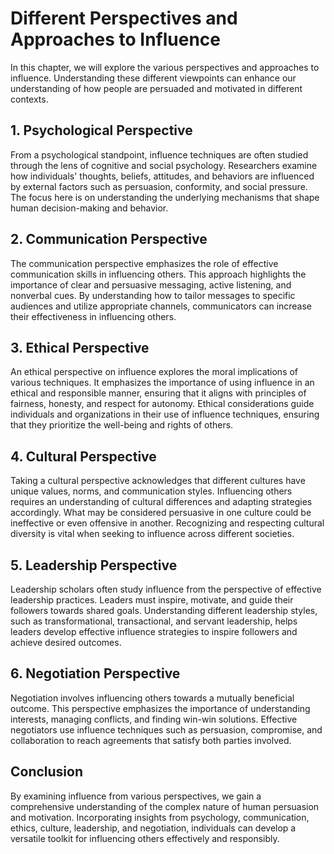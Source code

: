 Different Perspectives and Approaches to Influence
===========================================================

In this chapter, we will explore the various perspectives and approaches to influence. Understanding these different viewpoints can enhance our understanding of how people are persuaded and motivated in different contexts.

1\. Psychological Perspective
----------------------------

From a psychological standpoint, influence techniques are often studied through the lens of cognitive and social psychology. Researchers examine how individuals' thoughts, beliefs, attitudes, and behaviors are influenced by external factors such as persuasion, conformity, and social pressure. The focus here is on understanding the underlying mechanisms that shape human decision-making and behavior.

2\. Communication Perspective
----------------------------

The communication perspective emphasizes the role of effective communication skills in influencing others. This approach highlights the importance of clear and persuasive messaging, active listening, and nonverbal cues. By understanding how to tailor messages to specific audiences and utilize appropriate channels, communicators can increase their effectiveness in influencing others.

3\. Ethical Perspective
----------------------

An ethical perspective on influence explores the moral implications of various techniques. It emphasizes the importance of using influence in an ethical and responsible manner, ensuring that it aligns with principles of fairness, honesty, and respect for autonomy. Ethical considerations guide individuals and organizations in their use of influence techniques, ensuring that they prioritize the well-being and rights of others.

4\. Cultural Perspective
-----------------------

Taking a cultural perspective acknowledges that different cultures have unique values, norms, and communication styles. Influencing others requires an understanding of cultural differences and adapting strategies accordingly. What may be considered persuasive in one culture could be ineffective or even offensive in another. Recognizing and respecting cultural diversity is vital when seeking to influence across different societies.

5\. Leadership Perspective
-------------------------

Leadership scholars often study influence from the perspective of effective leadership practices. Leaders must inspire, motivate, and guide their followers towards shared goals. Understanding different leadership styles, such as transformational, transactional, and servant leadership, helps leaders develop effective influence strategies to inspire followers and achieve desired outcomes.

6\. Negotiation Perspective
--------------------------

Negotiation involves influencing others towards a mutually beneficial outcome. This perspective emphasizes the importance of understanding interests, managing conflicts, and finding win-win solutions. Effective negotiators use influence techniques such as persuasion, compromise, and collaboration to reach agreements that satisfy both parties involved.

Conclusion
----------

By examining influence from various perspectives, we gain a comprehensive understanding of the complex nature of human persuasion and motivation. Incorporating insights from psychology, communication, ethics, culture, leadership, and negotiation, individuals can develop a versatile toolkit for influencing others effectively and responsibly.
